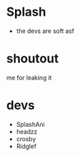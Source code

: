 # Splash
- the devs are soft asf
# shoutout
me for leaking it
# devs
- SplashAni
- headzz
- crosby
- Ridglef
